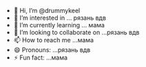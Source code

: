 - 👋 Hi, I’m @drummykeel
- 👀 I’m interested in ... рязань вдв
- 🌱 I’m currently learning ... мама
- 💞️ I’m looking to collaborate on ...рязань вдв
- 📫 How to reach me ...мама
- 😄 Pronouns: ...рязань вдв
- ⚡ Fun fact: ...мама

<!---
drummykeel/drummykeel is a ✨ special ✨ repository because its `README.md` (this file) appears on your GitHub profile.
You can click the Preview link to take a look at your changes.
--->
